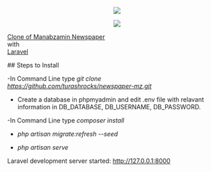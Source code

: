 <p align="center"><img src="https://www.mzamin.com/asset/images/logos.png"></p>
<p align="center"><img src="https://laravel.com/assets/img/components/logo-laravel.svg"></p>

<p>
<a href="https://www.mzamin.com/">Clone of Manabzamin Newspaper</a><br/>
with<br/>
<a href="https://laravel.com/">Laravel</a>
</p>
## Steps to Install

-In Command Line type
*git clone https://github.com/turashrocks/newspaper-mz.git*

- Create a database in phpmyadmin and edit .env file with relavant information in DB_DATABASE, DB_USERNAME, DB_PASSWORD.

-In Command Line type
*composer install*

- *php artisan migrate:refresh --seed*

- *php artisan serve*

Laravel development server started: <http://127.0.0.1:8000>
